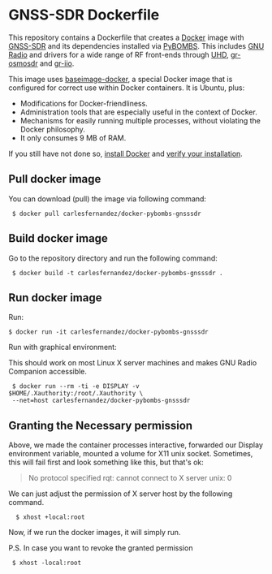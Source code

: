 # GNSS-SDR Dockerfile

This repository contains a Dockerfile that creates a [Docker](https://www.docker.com/) image with [GNSS-SDR](https://gnss-sdr.org) and its dependencies installed via [PyBOMBS](https://github.com/gnuradio/pybombs). This includes [GNU Radio](https://gnuradio.org/) and drivers for a wide range of RF front-ends through [UHD](https://github.com/EttusResearch/uhd), [gr-osmosdr](http://osmocom.org/projects/sdr/wiki/GrOsmoSDR) and [gr-iio](https://github.com/analogdevicesinc/gr-iio).

This image uses [baseimage-docker](https://github.com/phusion/baseimage-docker), a special Docker image that is configured for correct use within Docker containers. It is Ubuntu, plus:

  * Modifications for Docker-friendliness.
  * Administration tools that are especially useful in the context of Docker.
  * Mechanisms for easily running multiple processes, without violating the Docker philosophy.
  * It only consumes 9 MB of RAM.

If you still have not done so, [install Docker](https://docs.docker.com/engine/getstarted/step_one/) and [verify your installation](https://docs.docker.com/engine/getstarted/step_three/).

Pull docker image
-----------

You can download (pull) the image via following command:

     $ docker pull carlesfernandez/docker-pybombs-gnsssdr



Build docker image
-----------

Go to the repository directory and run the following command:

     $ docker build -t carlesfernandez/docker-pybombs-gnsssdr .


Run docker image
-----------
Run:

    $ docker run -it carlesfernandez/docker-pybombs-gnsssdr

Run with graphical environment:

This should work on most Linux X server machines and makes GNU Radio Companion accessible.

     $ docker run --rm -ti -e DISPLAY -v $HOME/.Xauthority:/root/.Xauthority \
     --net=host carlesfernandez/docker-pybombs-gnsssdr

Granting the Necessary permission
--------------
Above, we made the container processes interactive, forwarded our Display environment variable, mounted a volume 
for X11 unix socket. Sometimes, this will fail first and look something like this, but that's ok:

> No protocol specified
> rqt: cannot connect to X server unix: 0

We can just adjust the permission of X server host by the following command.

      $ xhost +local:root

Now, if we run the docker images, it will simply run.

P.S. In case you want to revoke the granted permission

     $ xhost -local:root